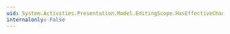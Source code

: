 ```yaml
---
uid: System.Activities.Presentation.Model.EditingScope.HasEffectiveChanges
internalonly: False
---
```

